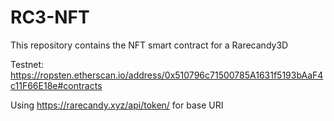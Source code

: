 # RC3-NFT
This repository contains the NFT smart contract for a Rarecandy3D

Testnet: https://ropsten.etherscan.io/address/0x510796c71500785A1631f5193bAaF4c11F66E18e#contracts

Using https://rarecandy.xyz/api/token/ for base URI
